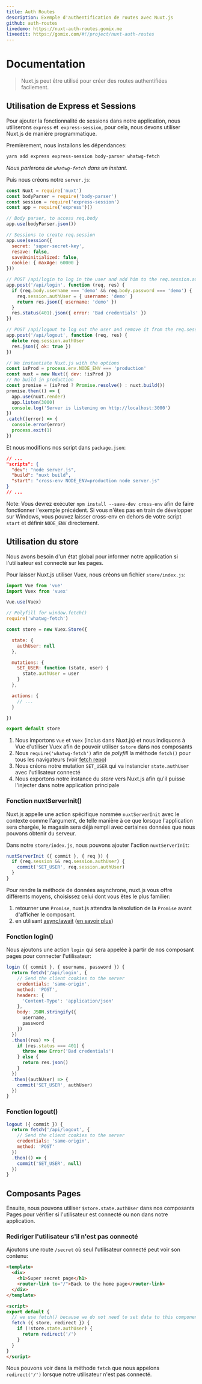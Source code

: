 ```yaml
---
title: Auth Routes
description: Exemple d'authentification de routes avec Nuxt.js
github: auth-routes
livedemo: https://nuxt-auth-routes.gomix.me
liveedit: https://gomix.com/#!/project/nuxt-auth-routes
---
```


# Documentation

> Nuxt.js peut être utilisé pour créer des routes authentifiées facilement.

## Utilisation de Express et Sessions

Pour ajouter la fonctionnalité de sessions dans notre application, nous utiliserons `express` et` express-session`, pour cela, nous devons utiliser Nuxt.js de manière programmatique.

Premièrement, nous installons les dépendances:
```bash
yarn add express express-session body-parser whatwg-fetch
```

*Nous parlerons de `whatwg-fetch` dans un instant.*

Puis nous créons notre `server.js`:
```js
const Nuxt = require('nuxt')
const bodyParser = require('body-parser')
const session = require('express-session')
const app = require('express')()

// Body parser, to access req.body
app.use(bodyParser.json())

// Sessions to create req.session
app.use(session({
  secret: 'super-secret-key',
  resave: false,
  saveUninitialized: false,
  cookie: { maxAge: 60000 }
}))

// POST /api/login to log in the user and add him to the req.session.authUser
app.post('/api/login', function (req, res) {
  if (req.body.username === 'demo' && req.body.password === 'demo') {
    req.session.authUser = { username: 'demo' }
    return res.json({ username: 'demo' })
  }
  res.status(401).json({ error: 'Bad credentials' })
})

// POST /api/logout to log out the user and remove it from the req.session
app.post('/api/logout', function (req, res) {
  delete req.session.authUser
  res.json({ ok: true })
})

// We instantiate Nuxt.js with the options
const isProd = process.env.NODE_ENV === 'production'
const nuxt = new Nuxt({ dev: !isProd })
// No build in production
const promise = (isProd ? Promise.resolve() : nuxt.build())
promise.then(() => {
  app.use(nuxt.render)
  app.listen(3000)
  console.log('Server is listening on http://localhost:3000')
})
.catch((error) => {
  console.error(error)
  process.exit(1)
})
```

Et nous modifions nos script dans `package.json`:
```json
// ...
"scripts": {
  "dev": "node server.js",
  "build": "nuxt build",
  "start": "cross-env NODE_ENV=production node server.js"
}
// ...
```
Note: Vous devrez exécuter `npm install --save-dev cross-env` afin de faire fonctionner l'exemple précédent. Si vous n'êtes pas en train de développer sur Windows, vous pouvez laisser cross-env en dehors de votre script `start` et définir `NODE_ENV` directement.

## Utilisation du store

Nous avons besoin d'un état global pour informer notre application si l'utilisateur est connecté sur les pages.

Pour laisser Nuxt.js utiliser Vuex, nous créons un fichier `store/index.js`:
```js
import Vue from 'vue'
import Vuex from 'vuex'

Vue.use(Vuex)

// Polyfill for window.fetch()
require('whatwg-fetch')

const store = new Vuex.Store({

  state: {
    authUser: null
  },

  mutations: {
    SET_USER: function (state, user) {
      state.authUser = user
    }
  },

  actions: {
    // ...
  }

})

export default store
```

1. Nous importons `Vue` et `Vuex` (inclus dans Nuxt.js) et nous indiquons à Vue d'utiliser Vuex afin de pouvoir utiliser `$store` dans nos composants
2. Nous `require('whatwg-fetch')` afin de *polyfill* la méthode `fetch()` pour tous les navigateurs (voir [fetch repo](https://github.com/github/fetch))
3. Nous créons notre mutation `SET_USER` qui va instancier `state.authUser` avec l'utilisateur connecté
4. Nous exportons notre instance du *store* vers Nuxt.js afin qu'il puisse l'injecter dans notre application principale

### Fonction nuxtServerInit()

Nuxt.js appelle une action spécifique nommée `nuxtServerInit` avec le contexte comme l'argument, de telle manière à ce que lorsque l'application sera chargée, le magasin sera déjà rempli avec certaines données que nous pouvons obtenir du serveur.

Dans notre `store/index.js`, nous pouvons ajouter l'action `nuxtServerInit`:
```js
nuxtServerInit ({ commit }, { req }) {
  if (req.session && req.session.authUser) {
    commit('SET_USER', req.session.authUser)
  }
}
```

Pour rendre la méthode de données asynchrone, nuxt.js vous offre différents moyens, choisissez celui dont vous êtes le plus familier:

1. retourner une `Promise`, nuxt.js attendra la résolution de la `Promise` avant d'afficher le composant.
2. en utilisant [async/await](https://github.com/lukehoban/ecmascript-asyncawait) ([en savoir plus](https://zeit.co/blog/async-and-await))

### Fonction login()

Nous ajoutons une action `login` qui sera appelée à partir de nos composant pages pour connecter l'utilisateur:
```js
login ({ commit }, { username, password }) {
  return fetch('/api/login', {
    // Send the client cookies to the server
    credentials: 'same-origin',
    method: 'POST',
    headers: {
      'Content-Type': 'application/json'
    },
    body: JSON.stringify({
      username,
      password
    })
  })
  .then((res) => {
    if (res.status === 401) {
      throw new Error('Bad credentials')
    } else {
      return res.json()
    }
  })
  .then((authUser) => {
    commit('SET_USER', authUser)
  })
}
```

### Fonction logout()

```js
logout ({ commit }) {
  return fetch('/api/logout', {
    // Send the client cookies to the server
    credentials: 'same-origin',
    method: 'POST'
  })
  .then(() => {
    commit('SET_USER', null)
  })
}
```

## Composants Pages

Ensuite, nous pouvons utiliser `$store.state.authUser` dans nos composants Pages pour vérifier si l'utilisateur est connecté ou non dans notre application.

### Rediriger l'utilisateur s'il n'est pas connecté

Ajoutons une route `/secret` où seul l'utilisateur connecté peut voir son contenu:
```html
<template>
  <div>
    <h1>Super secret page</h1>
    <router-link to="/">Back to the home page</router-link>
  </div>
</template>

<script>
export default {
  // we use fetch() because we do not need to set data to this component
  fetch ({ store, redirect }) {
    if (!store.state.authUser) {
      return redirect('/')
    }
  }
}
</script>
```

Nous pouvons voir dans la méthode `fetch` que nous appelons `redirect('/')` lorsque notre utilisateur n'est pas connecté.
